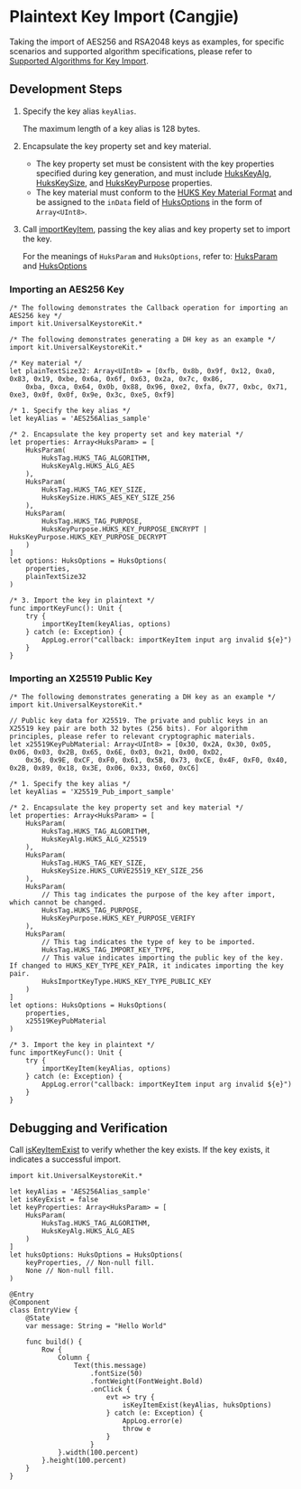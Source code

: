# Plaintext Key Import (Cangjie)

Taking the import of AES256 and RSA2048 keys as examples, for specific scenarios and supported algorithm specifications, please refer to [Supported Algorithms for Key Import](./cj-huks-key-import-overview.md#supported-algorithms).

## Development Steps

1. Specify the key alias `keyAlias`.

   The maximum length of a key alias is 128 bytes.

2. Encapsulate the key property set and key material.

   - The key property set must be consistent with the key properties specified during key generation, and must include [HuksKeyAlg](../../../../API_Reference/source_en/apis/UniversalKeystoreKit/cj-apis-security_huks.md#class-hukskeyalg), [HuksKeySize](../../../../API_Reference/source_en/apis/UniversalKeystoreKit/cj-apis-security_huks.md#class-hukskeysize), and [HuksKeyPurpose](../../../../API_Reference/source_en/apis/UniversalKeystoreKit/cj-apis-security_huks.md#class-hukskeypurpose) properties.
   - The key material must conform to the [HUKS Key Material Format](./cj-huks-concepts.md#key-material-format) and be assigned to the `inData` field of [HuksOptions](../../../../API_Reference/source_en/apis/UniversalKeystoreKit/cj-apis-security_huks.md#class-huksoptions) in the form of `Array<UInt8>`.

3. Call [importKeyItem](../../../../API_Reference/source_en/apis/UniversalKeystoreKit/cj-apis-security_huks.md#func-importkeyitemstring-huksoptions), passing the key alias and key property set to import the key.

   For the meanings of `HuksParam` and `HuksOptions`, refer to: [HuksParam](../../../../API_Reference/source_en/apis/UniversalKeystoreKit/cj-apis-security_huks.md#class-huksparam) and [HuksOptions](../../../../API_Reference/source_en/apis/UniversalKeystoreKit/cj-apis-security_huks.md#class-huksoptions)

### Importing an AES256 Key

<!--compile-->
```cangjie
/* The following demonstrates the Callback operation for importing an AES256 key */
import kit.UniversalKeystoreKit.*

/* The following demonstrates generating a DH key as an example */
import kit.UniversalKeystoreKit.*

/* Key material */
let plainTextSize32: Array<UInt8> = [0xfb, 0x8b, 0x9f, 0x12, 0xa0, 0x83, 0x19, 0xbe, 0x6a, 0x6f, 0x63, 0x2a, 0x7c, 0x86,
    0xba, 0xca, 0x64, 0x0b, 0x88, 0x96, 0xe2, 0xfa, 0x77, 0xbc, 0x71, 0xe3, 0x0f, 0x0f, 0x9e, 0x3c, 0xe5, 0xf9]

/* 1. Specify the key alias */
let keyAlias = 'AES256Alias_sample'

/* 2. Encapsulate the key property set and key material */
let properties: Array<HuksParam> = [
    HuksParam(
        HuksTag.HUKS_TAG_ALGORITHM,
        HuksKeyAlg.HUKS_ALG_AES
    ),
    HuksParam(
        HuksTag.HUKS_TAG_KEY_SIZE,
        HuksKeySize.HUKS_AES_KEY_SIZE_256
    ),
    HuksParam(
        HuksTag.HUKS_TAG_PURPOSE,
        HuksKeyPurpose.HUKS_KEY_PURPOSE_ENCRYPT | HuksKeyPurpose.HUKS_KEY_PURPOSE_DECRYPT
    )
]
let options: HuksOptions = HuksOptions(
    properties,
    plainTextSize32
)

/* 3. Import the key in plaintext */
func importKeyFunc(): Unit {
    try {
        importKeyItem(keyAlias, options)
    } catch (e: Exception) {
        AppLog.error("callback: importKeyItem input arg invalid ${e}")
    }
}
```

### Importing an X25519 Public Key

<!--compile-->
```cangjie
/* The following demonstrates generating a DH key as an example */
import kit.UniversalKeystoreKit.*

// Public key data for X25519. The private and public keys in an X25519 key pair are both 32 bytes (256 bits). For algorithm principles, please refer to relevant cryptographic materials.
let x25519KeyPubMaterial: Array<UInt8> = [0x30, 0x2A, 0x30, 0x05, 0x06, 0x03, 0x2B, 0x65, 0x6E, 0x03, 0x21, 0x00, 0xD2,
    0x36, 0x9E, 0xCF, 0xF0, 0x61, 0x5B, 0x73, 0xCE, 0x4F, 0xF0, 0x40, 0x2B, 0x89, 0x18, 0x3E, 0x06, 0x33, 0x60, 0xC6]

/* 1. Specify the key alias */
let keyAlias = 'X25519_Pub_import_sample'

/* 2. Encapsulate the key property set and key material */
let properties: Array<HuksParam> = [
    HuksParam(
        HuksTag.HUKS_TAG_ALGORITHM,
        HuksKeyAlg.HUKS_ALG_X25519
    ),
    HuksParam(
        HuksTag.HUKS_TAG_KEY_SIZE,
        HuksKeySize.HUKS_CURVE25519_KEY_SIZE_256
    ),
    HuksParam(
        // This tag indicates the purpose of the key after import, which cannot be changed.
        HuksTag.HUKS_TAG_PURPOSE,
        HuksKeyPurpose.HUKS_KEY_PURPOSE_VERIFY
    ),
    HuksParam(
        // This tag indicates the type of key to be imported.
        HuksTag.HUKS_TAG_IMPORT_KEY_TYPE,
        // This value indicates importing the public key of the key. If changed to HUKS_KEY_TYPE_KEY_PAIR, it indicates importing the key pair.
        HuksImportKeyType.HUKS_KEY_TYPE_PUBLIC_KEY
    )
]
let options: HuksOptions = HuksOptions(
    properties,
    x25519KeyPubMaterial
)

/* 3. Import the key in plaintext */
func importKeyFunc(): Unit {
    try {
        importKeyItem(keyAlias, options)
    } catch (e: Exception) {
        AppLog.error("callback: importKeyItem input arg invalid ${e}")
    }
}
```

## Debugging and Verification

Call [isKeyItemExist](../../../../API_Reference/source_en/apis/UniversalKeystoreKit/cj-apis-security_huks.md#func-iskeyitemexiststring-huksoptions) to verify whether the key exists. If the key exists, it indicates a successful import.

<!--compile-->
```cangjie
import kit.UniversalKeystoreKit.*

let keyAlias = 'AES256Alias_sample'
let isKeyExist = false
let keyProperties: Array<HuksParam> = [
    HuksParam(
        HuksTag.HUKS_TAG_ALGORITHM,
        HuksKeyAlg.HUKS_ALG_AES
    )
]
let huksOptions: HuksOptions = HuksOptions(
    keyProperties, // Non-null fill.
    None // Non-null fill.
)

@Entry
@Component
class EntryView {
    @State
    var message: String = "Hello World"

    func build() {
        Row {
            Column {
                Text(this.message)
                    .fontSize(50)
                    .fontWeight(FontWeight.Bold)
                    .onClick {
                        evt => try {
                            isKeyItemExist(keyAlias, huksOptions)
                        } catch (e: Exception) {
                            AppLog.error(e)
                            throw e
                        }
                    }
            }.width(100.percent)
        }.height(100.percent)
    }
}
```